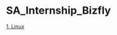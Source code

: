 # SA_Internship_Bizfly

[1. Linux](https://github.com/NguyenAnhPhung/SA_Internship_Bizfly/tree/main/1.%20Linux)
